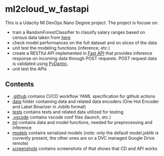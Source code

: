 # ml2cloud_w_fastapi
This is a Udacity Ml DevOps Nano Degree project.
The project is focuse on:
- train a RandomForestClassifier to classify salary ranges based on census data taken from [here](https://archive.ics.uci.edu/dataset/20/census+income)
- check model performances on the full dataset and on slices of the data
- unit test the modeling functions (inference, etc.) 
- create a RESTful API implemented in [Fast API](https://fastapi.tiangolo.com/) that provides inference response on incoming data through POST requests. POST request data is validated using [PyDantic](https://docs.pydantic.dev/latest/).
- unit test the APIs


## Contents
- [.github](.github) contains CI/CD workflow YAML specification for github actions
- [data](data) folder containing data and related data encoders (One Hot Encoder and Label Binarizer in Joblib format)
- [tests](tests) contains tests and related data utilized for testing
- [.vscode](.vscode) contains vscode conf files (launch, etc.)
- [ml](ml) contains data and model functions, needed for preprocessing and inference
- [models](models) contains serialized models (note: only the default model.joblib is currently present, the other ones are on a DVC managed Google Drive remote)
- [screenshots](screenshots) contains screenshots of that shows that CD and API works
